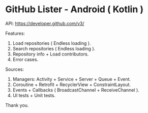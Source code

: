 # GitHub Lister - Android ( Kotlin )

API:
https://developer.github.com/v3/

Features:
1. Load repositories ( Endless loading ).
2. Search repositories ( Endless loading ).
3. Repository info + Load contributors.
4. Error cases.

Sources:
1. Managers: Activity + Service + Server + Queue + Event.
2. Coroutine + Retrofit + RecyclerView + ConstraintLayout.
3. Events + Callbacks ( BroadcastChannel + ReceiveChannel ).
3. UI tests + Unit tests.

Thank you.
